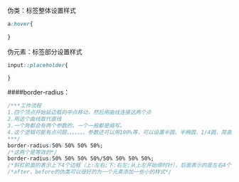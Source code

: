 伪类：标签整体设置样式
```css
a:hover{
  
}
```
伪元素：标签部分设置样式
```css
input::placeholder{

}
```
####border-radius：
```css
/***工作流程
1.四个顶点开始延边框向中点移动，然后用曲线连接这两个点
2.用这个曲线取代直线
3.一个角都会有两个参数的，一个一般都是缩写。
4.这个逻辑可能有点问题。。。。。。。参数还可以用100%等，可以设置半圆，半椭圆，1/4圆，简直神奇！！！
***/
border-radius:50% 50% 50% 50%;
/*这两个是等效的*/
border-radius:50% 50% 50% 50%/50% 50% 50% 50%;
/*斜杠前面的表示上下4个边框（上:左右;下:右左;从上左开始顺时针），后面表示的是左右4个边框(从左上的边框顺时针)*/
/*after，before的伪类可以很好的为一个元素添加一些小的样式*/
```
